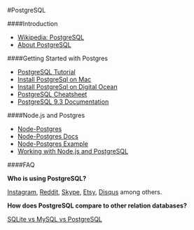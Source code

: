 #PostgreSQL

####Introduction

- [Wikipedia: PostgreSQL](http://en.wikipedia.org/wiki/PostgreSQL)
- [About PostgreSQL](http://www.postgresql.org/about/)

####Getting Started with Postgres

- [PostgreSQL Tutorial](http://www.postgresqltutorial.com/)
- [Install PostgreSql on Mac](http://chris-schmitz.com/the-easy-way-to-get-started-with-postgresql-on-a-mac-postgres-app-and-induction/)
- [Install PostgreSql on Digital Ocean](https://www.digitalocean.com/community/tutorials/how-to-install-and-use-postgresql-on-ubuntu-12-04)
- [PostgreSQL Cheatsheet](http://www.cheat-sheets.org/saved-copy/postgresql-cheat-sheet.pdf)
- [PostgreSQL 9.3 Documentation](http://www.postgresql.org/docs/9.3/static/index.html)

####Node.js and Postgres

- [Node-Postgres](https://github.com/brianc/node-postgres)
- [Node-Postgres Docs](https://github.com/brianc/node-postgres/wiki)
- [Node-Postgres Example](https://github.com/brianc/node-postgres/wiki/Example)
- [Working with Node.js and PostgreSQL](https://gigadom.wordpress.com/2014/07/20/working-with-node-js-and-postgresql/)

####FAQ

**Who is using PostgreSQL?**

[Instagram](http://instagram.com/), [Reddit](http://www.reddit.com/), [Skype](http://www.skype.com/en/), [Etsy](https://www.etsy.com/), [Disqus](https://disqus.com/) among others.

**How does PostgreSQL compare to other relation databases?**

[SQLite vs MySQL vs PostgreSQL](https://www.digitalocean.com/community/tutorials/sqlite-vs-mysql-vs-postgresql-a-comparison-of-relational-database-management-systems)
